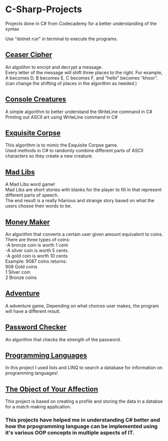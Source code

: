 # C-Sharp-Projects
Projects done in C# from Codecademy for a better understanding of the syntax   

Use "dotnet run" in terminal to execute the programs. 

## [Ceaser Cipher](https://github.com/aditya-tekale-99/C-Sharp-Projects/tree/main/Caesar%20Cipher)
An algotihm to encrpt and decrypt a message.  
Every letter of the message will shift three places to the right. For example, A becomes D, B becomes E, C becomes F, and “hello” becomes “khoor”.  
(can change the shifting of places in the algorithm as needed.)

## [Console Creatures](https://github.com/aditya-tekale-99/C-Sharp-Projects/tree/main/Console%20Creatures)
A simple algorithm to better understand the WriteLine command in C#  
Printing out ASCII art using WriteLine command in C# 

## [Exquisite Corpse](https://github.com/aditya-tekale-99/C-Sharp-Projects/tree/main/Exquisite%20Corpse)
This algorithm is to mimic the Exquisite Corpse game.   
Used methods in C# to randomly combine different parts of ASCII characters so they create a new creature.

## [Mad Libs](https://github.com/aditya-tekale-99/C-Sharp-Projects/tree/main/Mad%20Libs)
A Mad Libs word game!   
Mad Libs are short stories with blanks for the player to fill in that represent different parts of speech.   
The end result is a really hilarious and strange story based on what the users chosoe their words to be.  

## [Money Maker](https://github.com/aditya-tekale-99/C-Sharp-Projects/tree/main/Money%20Maker)
An algorithm that converts a certain user given amount equivalent to coins.  
There are three types of coins:  
    -A bronze coin is worth 1 cent  
    -A silver coin is worth 5 cents  
    -A gold coin is worth 10 cents  
Example: 9087 coins returns:   
908 Gold coins  
1 Silver coin  
2 Bronze coins  

## [Adventure](https://github.com/aditya-tekale-99/C-Sharp-Projects/tree/main/Own%20Adventure)
A adventure game,  Depending on what choices user makes, the program will have a different result.

## [Password Checker](https://github.com/aditya-tekale-99/C-Sharp-Projects/tree/main/Password%20Checker)
An algorithm that checks the strength of the password.

## [Programming Languages](https://github.com/aditya-tekale-99/C-Sharp-Projects/tree/main/Programming%20Languages)
In this project I used lists and LINQ to search a database for information on programming languages!

## [The Object of Your Affection](https://github.com/aditya-tekale-99/C-Sharp-Projects/tree/main/The%20Object%20of%20Your%20Affection)
This project is based on creating a profile and storing the data in a databse for a match making application.



### This projects have helped me in understanding C# better and how the prpogramming language can be implemented using it's various OOP concepts in multiple aspects of IT.

